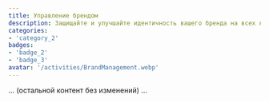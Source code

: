 ```yaml
---
title: Управление брендом
description: Защищайте и улучшайте идентичность вашего бренда на всех каналах.
categories:
- 'category_2'
badges:
- 'badge_2'
- 'badge_3'
avatar: '/activities/BrandManagement.webp'
---
```

... (остальной контент без изменений) ...
